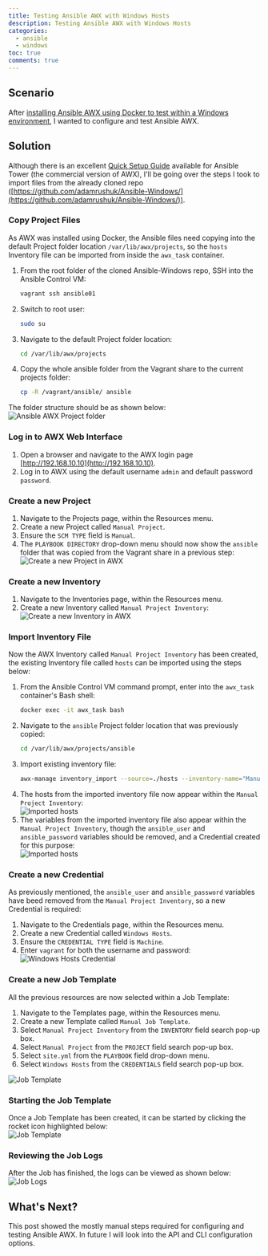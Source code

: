 ```yaml
---
title: Testing Ansible AWX with Windows Hosts
description: Testing Ansible AWX with Windows Hosts
categories:
  - ansible
  - windows
toc: true
comments: true
---
```


## Scenario

After [installing Ansible AWX using Docker to test within a Windows environment](https://adamrushuk.github.io/installing-ansible-awx-docker/),
I wanted to configure and test Ansible AWX.

## Solution

Although there is an excellent [Quick Setup Guide](https://docs.ansible.com/ansible-tower/latest/html/quickstart/index.html)
available for Ansible Tower (the commercial version of AWX), I'll be going over the steps I took to import files
from the already cloned repo ([https://github.com/adamrushuk/Ansible-Windows/](https://github.com/adamrushuk/Ansible-Windows/)).

### Copy Project Files

As AWX was installed using Docker, the Ansible files need copying into the default Project folder location
`/var/lib/awx/projects`, so the `hosts` Inventory file can be imported from inside the `awx_task` container.

1. From the root folder of the cloned Ansible-Windows repo, SSH into the Ansible Control VM:
    ```bash
    vagrant ssh ansible01
    ```
1. Switch to root user:
    ```bash
    sudo su
    ```
1. Navigate to the default Project folder location:
    ```bash
    cd /var/lib/awx/projects
    ```
1. Copy the whole ansible folder from the Vagrant share to the current projects folder:
    ```bash
    cp -R /vagrant/ansible/ ansible
    ```

The folder structure should be as shown below:  
![Ansible AWX Project folder](/assets/images/ansible-awx-project-folder.png)

### Log in to AWX Web Interface

1. Open a browser and navigate to the AWX login page [http://192.168.10.10](http://192.168.10.10).
1. Log in to AWX using the default username `admin` and default password `password`.

### Create a new Project

1. Navigate to the Projects page, within the Resources menu.
1. Create a new Project called `Manual Project`.
1. Ensure the `SCM TYPE` field is `Manual`.
1. The `PLAYBOOK DIRECTORY` drop-down menu should now show the `ansible` folder that was copied from the Vagrant
share in a previous step:
![Create a new Project in AWX](/assets/images/ansible-awx-new-project.png)

### Create a new Inventory

1. Navigate to the Inventories page, within the Resources menu.
1. Create a new Inventory called `Manual Project Inventory`:  
![Create a new Inventory in AWX](/assets/images/ansible-awx-new-inventory.png)

### Import Inventory File

Now the AWX Inventory called `Manual Project Inventory` has been created, the existing Inventory file called `hosts` can
be imported using the steps below:

1. From the Ansible Control VM command prompt, enter into the `awx_task` container's Bash shell:
    ```bash
    docker exec -it awx_task bash
    ```
1. Navigate to the `ansible` Project folder location that was previously copied:
    ```bash
    cd /var/lib/awx/projects/ansible
    ```
1. Import existing inventory file:
    ```bash
    awx-manage inventory_import --source=./hosts --inventory-name="Manual Project Inventory" --overwrite --overwrite-vars
    ```
1. The hosts from the imported inventory file now appear within the `Manual Project Inventory`:  
![Imported hosts](/assets/images/ansible-awx-imported-hosts.png)
1. The variables from the imported inventory file also appear within the `Manual Project Inventory`, though the
`ansible_user` and `ansible_password` variables should be removed, and a Credential created for this purpose:  
![Imported hosts](/assets/images/ansible-awx-imported-vars.png)

### Create a new Credential

As previously mentioned, the `ansible_user` and `ansible_password` variables have beed removed from the
`Manual Project Inventory`, so a new Credential is required:

1. Navigate to the Credentials page, within the Resources menu.
1. Create a new Credential called `Windows Hosts`.
1. Ensure the `CREDENTIAL TYPE` field is `Machine`.
1. Enter `vagrant` for both the username and password:  
![Windows Hosts Credential](/assets/images/ansible-awx-windows-hosts-credential.png)

### Create a new Job Template

All the previous resources are now selected within a Job Template:

1. Navigate to the Templates page, within the Resources menu.
1. Create a new Template called `Manual Job Template`.
1. Select `Manual Project Inventory` from the `INVENTORY` field search pop-up box.
1. Select `Manual Project` from the `PROJECT` field search pop-up box.
1. Select `site.yml` from the `PLAYBOOK` field drop-down menu.
1. Select `Windows Hosts` from the `CREDENTIALS` field search pop-up box.  

![Job Template](/assets/images/ansible-awx-job-template.png)

### Starting the Job Template

Once a Job Template has been created, it can be started by clicking the rocket icon highlighted below:  
![Job Template](/assets/images/ansible-awx-run-job-template.png)

### Reviewing the Job Logs

After the Job has finished, the logs can be viewed as shown below:  
![Job Logs](/assets/images/ansible-awx-job-logs.png)

## What's Next?

This post showed the mostly manual steps required for configuring and testing Ansible AWX. In future I will look
into the API and CLI configuration options.
